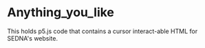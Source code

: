 # Anything_you_like
This holds p5.js code that contains a cursor interact-able HTML for SEDNA's website.
